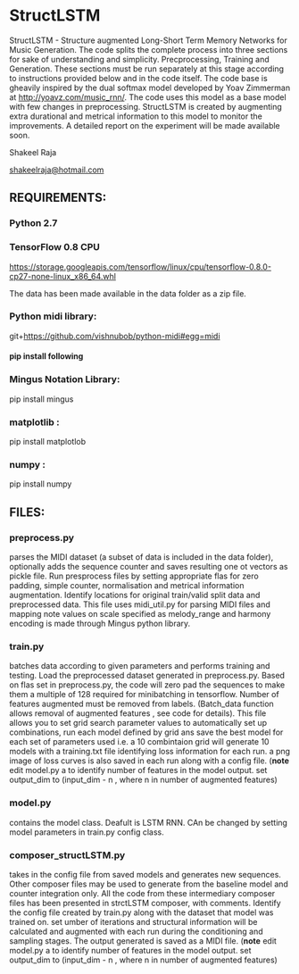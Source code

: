 # StructLSTM
StructLSTM - Structure augmented Long-Short Term Memory Networks for Music Generation. The code splits the complete process into three sections for sake of understanding and simplicity. Precprocessing, Training and Generation. These sections must be run separately at this stage according to instructions provided below and in the code itself. The code base is gheavily inspired by the dual softmax model developed by Yoav Zimmerman at http://yoavz.com/music_rnn/. The code uses this model as a base model with few changes in preprocessing. StructLSTM is created by augmenting extra durational and metrical information to this model to monitor the improvements. A detailed report on the experiment will be made available soon. 


Shakeel Raja

shakeelraja@hotmail.com

## REQUIREMENTS:
### Python 2.7

### TensorFlow 0.8 CPU

https://storage.googleapis.com/tensorflow/linux/cpu/tensorflow-0.8.0-cp27-none-linux_x86_64.whl

The data has been made available in the data folder as a zip file. 


### Python midi library:
git+https://github.com/vishnubob/python-midi#egg=midi


#### pip install following

### Mingus Notation Library:
pip install mingus

### matplotlib :
pip install matplotlob

### numpy :
pip install numpy


## FILES:

### preprocess.py


parses the MIDI dataset (a subset of data is included in the data folder), optionally adds the sequence counter and saves resulting one ot vectors as pickle file. Run presprocess files by setting appropriate flas for zero padding, simple counter, normalisation and metrical information augmentation. Identify locations for original train/valid split data and preprocessed data. This file uses midi_util.py for parsing MIDI files and mapping note values on scale specified as melody_range and harmony encoding is made through Mingus python library. 

### train.py

batches data according to given parameters and performs training and testing. Load the preprocessed dataset generated in preprocess.py. Based on flas set in preprocess.py, the code will zero pad the sequences to make them a multiple of 128 required for minibatching in tensorflow. Number of features augmented must be removed from labels. (Batch_data function allows removal of augmented features , see code for details). This file allows you to set grid search parameter values to automatically set up combinations, run each model defined by grid ans save the best model for each set of parameters used i.e. a 10 combintaion grid will generate 10 models with a training.txt file identifying loss information for each run. a png image of loss curves is also saved in each run along with a config file. (**note** edit model.py a to identify number of features in the model output. set output_dim to (input_dim - n , where n in number of augmented features) 

### model.py

contains the model class. Deafult is LSTM RNN. CAn be changed by setting model parameters in train.py config class.

### composer_structLSTM.py

takes in the config file from saved models and generates new sequences. Other composer files may be used to  generate from the baseline model and counter integration only. All the code from these intermediary composer files has been presented in strctLSTM composer, with comments. Identify the config file created by train.py along with the dataset that model was trained on. set umber of iterations and structural information will be calculated and augmented with each run during the conditioning and sampling stages. The output generated is saved as a MIDI file. (**note** edit model.py a to identify number of features in the model output. set output_dim to (input_dim - n , where n in number of augmented features) 




